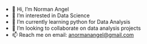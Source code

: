- 👋 Hi, I’m Norman Angel
- 👀 I’m interested in Data Science
- 🌱 I’m currently learning python for Data Analysis
- 💞️ I’m looking to collaborate on data analysis projects
- 📫 Reach me on email: anormanangel@gmail.com

<!---
anormanangel/anormanangel is a ✨ special ✨ repository because its `README.md` (this file) appears on your GitHub profile.
You can click the Preview link to take a look at your changes.
--->
